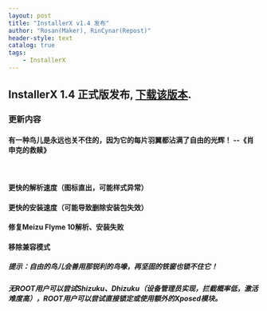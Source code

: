 ```yaml
---
layout: post
title: "InstallerX v1.4 发布"
author: "Rosan(Maker), RinCynar(Repost)"
header-style: text
catalog: true
tags:
    - InstallerX
---
```


## InstallerX 1.4 正式版发布, [下载该版本](/file/InstallerX-stable-v1.4.apk).

### 更新内容

#### 有一种鸟儿是永远也关不住的，因为它的每片羽翼都沾满了自由的光辉！ --《肖申克的救赎》

<br>

#### 更快的解析速度（图标直出，可能样式异常）

#### 更快的安装速度（可能导致删除安装包失效）

#### 修复Meizu Flyme 10解析、安装失败

#### 移除兼容模式

##### 提示：自由的鸟儿会善用那锐利的鸟喙，再坚固的铁窗也锁不住它！

##### 无ROOT用户可以尝试Shizuku、Dhizuku（设备管理员实现，拦截概率低，激活难度高），ROOT用户可以尝试直接锁定或使用额外的Xposed模块。
